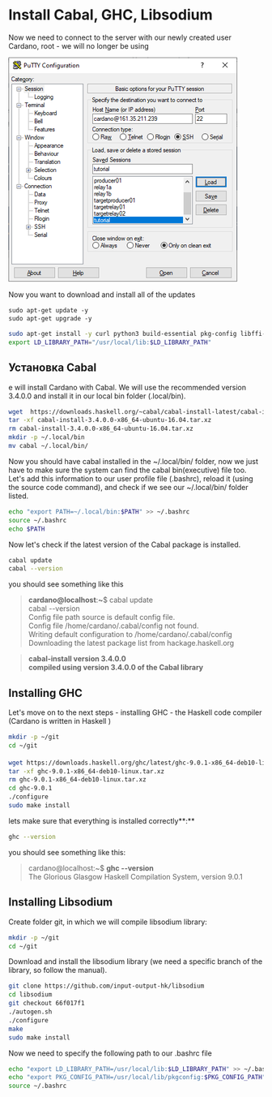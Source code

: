 # Install Cabal, GHC, Libsodium

Now we need to connect to the server with our newly created user  Cardano, root - we will no longer be using

![](.gitbook/assets/image%20%2819%29.png)

Now you want to download and install all of the updates

```
sudo apt-get update -y
sudo apt-get upgrade -y
```

```bash
sudo apt-get install -y curl python3 build-essential pkg-config libffi-dev libgmp-dev libssl-dev libtinfo-dev systemd libsystemd-dev libsodium-dev zlib1g-dev yarn make g++ jq libncursesw5 libtool autoconf git tmux htop nload
export LD_LIBRARY_PATH="/usr/local/lib:$LD_LIBRARY_PATH"
```

## Установка  Cabal

e will install Cardano with Cabal. We will use the recommended version 3.4.0.0 and install it in our local bin folder \(.local/bin\).

```bash
wget  https://downloads.haskell.org/~cabal/cabal-install-latest/cabal-install-3.4.0.0-x86_64-ubuntu-16.04.tar.xz
tar -xf cabal-install-3.4.0.0-x86_64-ubuntu-16.04.tar.xz
rm cabal-install-3.4.0.0-x86_64-ubuntu-16.04.tar.xz
mkdir -p ~/.local/bin
mv cabal ~/.local/bin/
```

Now you should have cabal installed in the ~/.local/bin/ folder, now we just have to make sure the system can find the cabal bin\(executive\) file too. Let's add this information to our user profile file \(.bashrc\), reload it \(using the source code command\), and check if we see our ~/.local/bin/ folder listed.

```bash
echo "export PATH=~/.local/bin:$PATH" >> ~/.bashrc 
source ~/.bashrc 
echo $PATH
```

Now let's check if the latest version of the Cabal package is installed.

```bash
cabal update
cabal --version
```

you should see something like this

> **cardano@localhost**:**~**$  cabal update  
> cabal --version  
> Config file path source is default config file.  
> Config file /home/cardano/.cabal/config not found.  
> Writing default configuration to /home/cardano/.cabal/config  
> Downloading the latest package list from hackage.haskell.org

> **cabal-install version 3.4.0.0  
> compiled using version 3.4.0.0 of the Cabal library**

## Installing  GHC

Let's move on to the next steps - installing GHC - the Haskell code compiler \(Cardano is written in Haskell \)

```bash
mkdir -p ~/git
cd ~/git

wget https://downloads.haskell.org/ghc/latest/ghc-9.0.1-x86_64-deb10-linux.tar.xz
tar -xf ghc-9.0.1-x86_64-deb10-linux.tar.xz
rm ghc-9.0.1-x86_64-deb10-linux.tar.xz
cd ghc-9.0.1
./configure
sudo make install
```

lets make sure that everything is installed correctly**:**

```bash
ghc --version
```

you should see something like this:

> cardano@localhost:~$ **ghc --version**  
> The Glorious Glasgow Haskell Compilation System, version 9.0.1

## Installing  Libsodium

Create folder git, in which we will compile libsodium library:

```bash
mkdir -p ~/git
cd ~/git
```

Download and install the libsodium library \(we need a specific branch of the library, so follow the manual\).

```bash
git clone https://github.com/input-output-hk/libsodium
cd libsodium
git checkout 66f017f1
./autogen.sh
./configure
make
sudo make install
```

Now we need to specify the following path to our .bashrc file

```bash
echo "export LD_LIBRARY_PATH=/usr/local/lib:$LD_LIBRARY_PATH" >> ~/.bashrc
echo "export PKG_CONFIG_PATH=/usr/local/lib/pkgconfig:$PKG_CONFIG_PATH"     >> ~/.bashrc
source ~/.bashrc
```

